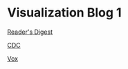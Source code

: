 # Visualization Blog 1

[Reader's Digest](https://www.rd.com/article/gun-violence-statistics/)

[CDC](https://www.cdc.gov/nchs/pressroom/sosmap/firearm_mortality/firearm.htm)

[Vox](https://www.vox.com/policy-and-politics/2017/10/2/16399418/america-mass-shooting-gun-violence-statistics-charts)
